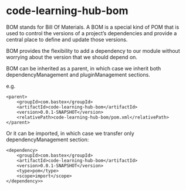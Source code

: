# code-learning-hub-bom

BOM stands for Bill Of Materials. A BOM is a special kind of POM that is used to control the versions of a project’s
dependencies and provide a central place to define and update those versions.

BOM provides the flexibility to add a dependency to our module without worrying about the version that we should depend
on.

BOM can be inherited as a parent, in which case we inherit both dependencyManagement and pluginManagement sections.

e.g.

    <parent>
        <groupId>com.bastex</groupId>
        <artifactId>code-learning-hub-bom</artifactId>
        <version>0.0.1-SNAPSHOT</version>
        <relativePath>code-learning-hub-bom/pom.xml</relativePath>
    </parent>

Or it can be imported, in which case we transfer only dependencyManagement section:

    <dependency>
        <groupId>com.bastex</groupId>
        <artifactId>code-learning-hub-bom</artifactId>
        <version>0.0.1-SNAPSHOT</version>
        <type>pom</type>
        <scope>import</scope>
    </dependency>>
